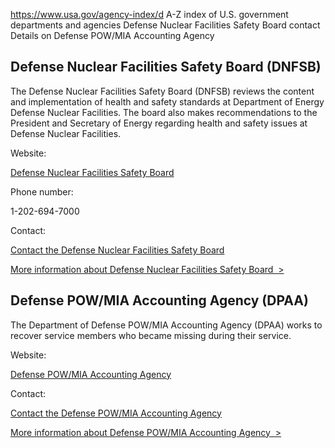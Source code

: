 

https://www.usa.gov/agency-index/d
A-Z index of U.S. government departments and agencies
Defense Nuclear Facilities Safety Board contact
Details on Defense POW/MIA Accounting Agency

Defense Nuclear Facilities Safety Board (DNFSB)
-----------------------------------------------

The Defense Nuclear Facilities Safety Board (DNFSB) reviews the content and implementation of health and safety standards at Department of Energy Defense Nuclear Facilities. The board also makes recommendations to the President and Secretary of Energy regarding health and safety issues at Defense Nuclear Facilities.

Website:

[Defense Nuclear Facilities Safety Board](https://www.dnfsb.gov/)

Phone number:

1-202-694-7000

Contact:

[Contact the Defense Nuclear Facilities Safety Board](https://www.dnfsb.gov/contact-us)

[More information about Defense Nuclear Facilities Safety Board  >](https://www.usa.gov/agencies/defense-nuclear-facilities-safety-board)

Defense POW/MIA Accounting Agency (DPAA)
----------------------------------------

The Department of Defense POW/MIA Accounting Agency (DPAA) works to recover service members who became missing during their service.

Website:

[Defense POW/MIA Accounting Agency](https://www.dpaa.mil/)

Contact:

[Contact the Defense POW/MIA Accounting Agency](https://www.dpaa.mil/Contact/Contact-Us/)

[More information about Defense POW/MIA Accounting Agency  >](https://www.usa.gov/agencies/defense-pow/mia-accounting-agency)
